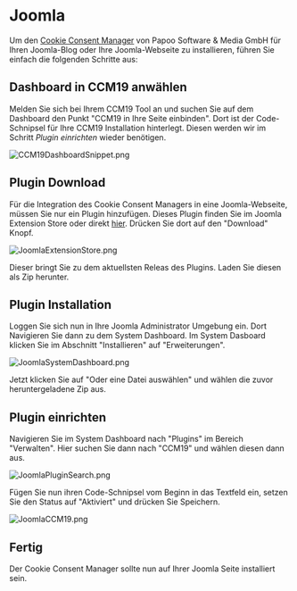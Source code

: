 # Joomla

Um den [Cookie Consent Manager](https://www.ccm19.de/integration/glossar/10-Consent.html#10) von Papoo Software & Media GmbH für Ihren Joomla-Blog oder Ihre Joomla-Webseite zu installieren, führen Sie einfach die folgenden Schritte aus:

## Dashboard in CCM19 anwählen

Melden Sie sich bei Ihrem CCM19 Tool an und suchen Sie auf dem Dashboard den Punkt "CCM19 in Ihre Seite einbinden". Dort ist der Code-Schnipsel für Ihre CCM19 Installation hinterlegt. Diesen werden wir im Schritt *Plugin einrichten* wieder benötigen.

![CCM19DashboardSnippet.png](../../assets/CCM19DashboardSnippet.png)

## Plugin Download

Für die Integration des Cookie Consent Managers in eine Joomla-Webseite, müssen Sie nur ein Plugin hinzufügen. Dieses Plugin finden Sie im Joomla Extension Store oder direkt [hier](https://extensions.joomla.org/extension/site-management/cookie-control/ccm19-integration/). Drücken Sie dort auf den "Download" Knopf.

![JoomlaExtensionStore.png](../../assets/JoomlaExtensionStore.png)

Dieser bringt Sie zu dem aktuellsten Releas des Plugins. Laden Sie diesen als Zip herunter.

## Plugin Installation

Loggen Sie sich nun in Ihre Joomla Administrator Umgebung ein. Dort Navigieren Sie dann zu dem System Dashboard. Im System Dasboard klicken Sie im Abschnitt "Installieren" auf "Erweiterungen".

![JoomlaSystemDashboard.png](../../assets/JoomlaSystemDashboard.png)

Jetzt klicken Sie auf "Oder eine Datei auswählen" und wählen die zuvor heruntergeladene Zip aus.

## Plugin einrichten

Navigieren Sie im System Dashboard nach "Plugins" im Bereich "Verwalten". Hier suchen Sie dann nach "CCM19" und wählen diesen dann aus.

![JoomlaPluginSearch.png](../../assets/JoomlaPluginSearch.png)

Fügen Sie nun ihren Code-Schnipsel vom Beginn in das Textfeld ein, setzen Sie den Status auf "Aktiviert" und drücken Sie Speichern.

![JoomlaCCM19.png](../../assets/JoomlaCCM19.png)

## Fertig

Der Cookie Consent Manager sollte nun auf Ihrer Joomla Seite installiert sein.
